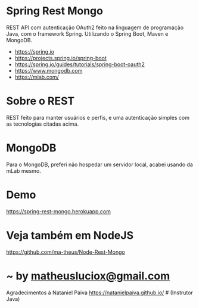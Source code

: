 # Spring Rest Mongo

REST API com autenticação OAuth2 feito na linguagem de programação Java, com o framework Spring. Utilizando o Spring Boot, Maven e MongoDB.
  - https://spring.io
  - https://projects.spring.io/spring-boot
  - https://spring.io/guides/tutorials/spring-boot-oauth2
  - https://www.mongodb.com
  - https://mlab.com/

# Sobre o REST

REST feito para manter usuários e perfis, e uma autenticação simples com as tecnologias citadas acima.

# MongoDB

Para o MongoDB, preferi não hospedar um servidor local, acabei usando da mLab mesmo.

# Demo

https://spring-rest-mongo.herokuapp.com

# Veja também em NodeJS

https://github.com/ma-theus/Node-Rest-Mongo

# ~ by matheusluciox@gmail.com

Agradecimentos à Nataniel Paiva https://natanielpaiva.github.io/ # (Instrutor Java)